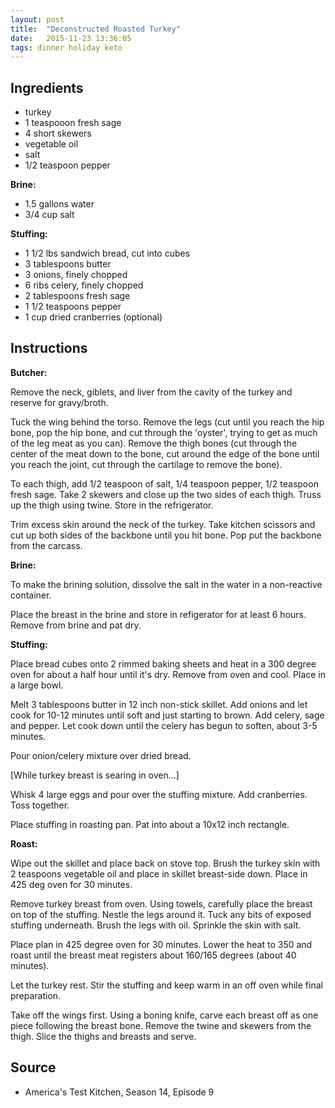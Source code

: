 ```yaml
---
layout: post
title:  "Deconstructed Roasted Turkey"
date:   2015-11-23 13:36:05
tags: dinner holiday keto
---
```


Ingredients
-----------
- turkey
- 1 teaspooon fresh sage
- 4 short skewers
- vegetable oil
- salt
- 1/2 teaspoon pepper

**Brine:**

- 1.5 gallons water
- 3/4 cup salt


**Stuffing:**

- 1 1/2 lbs sandwich bread, cut into cubes
- 3 tablespoons butter
- 3 onions, finely chopped
- 6 ribs celery, finely chopped
- 2 tablespoons fresh sage
- 1 1/2 teaspoons pepper
- 1 cup dried cranberries (optional)


Instructions
------------

**Butcher:**

Remove the neck, giblets, and liver from the cavity of the turkey and reserve
for gravy/broth.

Tuck the wing behind the torso. Remove the legs (cut until you reach the hip
bone, pop the hip bone, and cut through the 'oyster', trying to get as much of
the leg meat as you can). Remove the thigh bones (cut through the center of the
meat down to the bone, cut around the edge of the bone until you reach the
joint, cut through the cartilage to remove the bone).

To each thigh, add 1/2 teaspoon of salt, 1/4 teaspoon pepper, 1/2 teaspoon
fresh sage. Take 2 skewers and close up the two sides of each thigh. Truss up
the thigh using twine. Store in the refrigerator.

Trim excess skin around the neck of the turkey. Take kitchen scissors and cut
up both sides of the backbone until you hit bone. Pop put the backbone from the
carcass.

**Brine:**

To make the brining solution, dissolve the salt in the water in a non-reactive
container.

Place the breast in the brine and store in refigerator for at least 6 hours.
Remove from brine and pat dry.

**Stuffing:**

Place bread cubes onto 2 rimmed baking sheets and heat in a 300 degree oven for
about a half hour until it's dry. Remove from oven and cool. Place in a large
bowl.

Melt 3 tablespoons butter in 12 inch non-stick skillet. Add onions and let cook
for 10-12 minutes until soft and just starting to brown. Add celery, sage and
pepper. Let cook down until the celery has begun to soften, about 3-5 minutes. 

Pour onion/celery mixture over dried bread.

[While turkey breast is searing in oven...]

Whisk 4 large eggs and pour over the stuffing mixture. Add cranberries.
Toss together.

Place stuffing in roasting pan. Pat into about a 10x12 inch rectangle.

**Roast:**

Wipe out the skillet and place back on stove top. Brush the turkey skin with 2
teaspoons vegetable oil and place in skillet breast-side down. Place in 425 deg
oven for 30 minutes.

Remove turkey breast from oven. Using towels, carefully place the breast on top
of the stuffing. Nestle the legs around it. Tuck any bits of exposed stuffing
underneath. Brush the legs with oil. Sprinkle the skin with salt.

Place plan in 425 degree oven for 30 minutes. Lower the heat to 350 and roast
until the breast meat registers about 160/165 degrees (about 40 minutes).

Let the turkey rest. Stir the stuffing and keep warm in an off oven while final
preparation.

Take off the wings first. Using a boning knife, carve each breast off as one
piece following the breast bone. Remove the twine and skewers from the thigh.
Slice the thighs and breasts and serve.

Source
------
- America's Test Kitchen, Season 14, Episode 9

